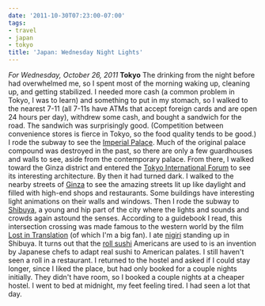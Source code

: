 ```yaml
---
date: '2011-10-30T07:23:00-07:00'
tags:
- travel
- japan
- tokyo
title: 'Japan: Wednesday Night Lights'
---
```


*For Wednesday, October 26, 2011* **Tokyo** The drinking from the night before had overwhelmed me, so I spent most of the morning waking up, cleaning up, and getting stabilized. I needed more cash (a common problem in Tokyo, I was to learn) and something to put in my stomach, so I walked to the nearest 7-11 (all 7-11s have ATMs that accept foreign cards and are open 24 hours per day), withdrew some cash, and bought a sandwich for the road. The sandwich was surprisingly good. (Competition between convenience stores is fierce in Tokyo, so the food quality tends to be good.) I rode the subway to see the [Imperial Palace](http://www.google.com/search?client=safari&rls;=en&q;=tokyo+Imperial+Palace&oe;=UTF-8&um;=1&ie;=UTF-8&hl;=en&tbm;=isch&source;=og&sa;=N&tab;=wi&biw;=1366&bih;=690&sei;=%20pVqtTputNcjzmAW5u-T3Dg). Much of the original palace compound was destroyed in the past, so there are only a few guardhouses and walls to see, aside from the contemporary palace. From there, I walked toward the Ginza district and entered the [Tokyo International Forum](http://www.google.com/search?client=safari&rls;=en&q;=Tokyo+International+Forum&oe;=UTF-8&um;=1&ie;=UTF-8&hl;=en&tbm;=isch&source;=og&sa;=N&tab;=wi&biw;=1366&bih;=690&sei;=%20blutTvHnJOTFmQWn76HWDg) to see its interesting architecture. By then it had turned dark. I walked to the nearby streets of [Ginza](http://www.google.com/search?client=safari&rls;=en&q;=Tokyo+International+Forum&oe;=UTF-8&um;=1&ie;=UTF-8&hl;=en&tbm;=isch&source;=og&sa;=N&tab;=wi&biw;=1366&bih;=690&sei;=%20blutTvHnJOTFmQWn76HWDg#um=1&hl;=en&client;=safari&rls;=en&tbm;=isch&sa;=1&q;=ginza&pbx;=1&oq;=ginza&aq;=f&aqi;=g10&aql;=1&gs;_sm=e&gs;_upl=68694l69126l0l69351l5l4l0l0l0l0l202l717l0.3.1l4l0&bav;=on.2,or.r_gc.r_pw.,cf.osb&fp;=e85638aef1ce869b&biw;=1366&bih;=690) to see the amazing streets lit up like daylight and filled with high-end shops and restaurants. Some buildings have interesting light animations on their walls and windows. Then I rode the subway to [Shibuya](http://www.google.com/search?client=safari&rls;=en&q;=Shibuya&oe;=UTF-8&um;=1&ie;=UTF-8&hl;=en&tbm;=isch&source;=og&sa;=N&tab;=wi&biw;=1366&bih;=690&sei;=%20KFytTtyyEeXdmAXsvv2CDw), a young and hip part of the city where the lights and sounds and crowds again astound the senses. According to a guidebook I read, this intersection crossing was made famous to the western world by the film [Lost in Translation](http://en.wikipedia.org/wiki/Lost_in_Translation_(film)) (of which I'm a big fan). I ate [nigiri](http://en.wikipedia.org/wiki/Sushi#Nigirizushi) standing up in Shibuya. It turns out that the [roll sushi](http://en.wikipedia.org/wiki/Sushi#Western-style_sushi) Americans are used to is an invention by Japanese chefs to adapt real sushi to American palates. I still haven't seen a roll in a restaurant. I returned to the hostel and asked if I could stay longer, since I liked the place, but had only booked for a couple nights initially. They didn't have room, so I booked a couple nights at a cheaper hostel. I went to bed at midnight, my feet feeling tired. I had seen a lot that day.

